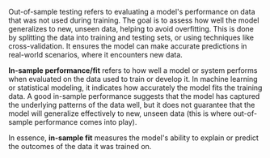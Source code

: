 Out-of-sample testing refers to evaluating a model's performance on data that was not used during training. The goal is to assess how well the model generalizes to new, unseen data, helping to avoid overfitting. This is done by splitting the data into training and testing sets, or using techniques like cross-validation. It ensures the model can make accurate predictions in real-world scenarios, where it encounters new data.


**In-sample performance/fit** refers to how well a model or system performs when evaluated on the data used to train or develop it. In machine learning or statistical modeling, it indicates how accurately the model fits the training data. A good in-sample performance suggests that the model has captured the underlying patterns of the data well, but it does not guarantee that the model will generalize effectively to new, unseen data (this is where out-of-sample performance comes into play). 

In essence, **in-sample fit** measures the model's ability to explain or predict the outcomes of the data it was trained on.
